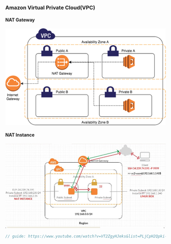 
### Amazon Virtual Private Cloud(VPC)
#### NAT Gateway
![NAT Gateway VPC](../images/nat-gateway.png)
#### NAT Instance
![NAT Instance VPC](../images/nat-instance.png)

```java
// guide: https://www.youtube.com/watch?v=VT2ZgyHJeks&list=PLjCpH2Qpki-sTjdlYXE8AifSKQFa8ZL23&index=32
```